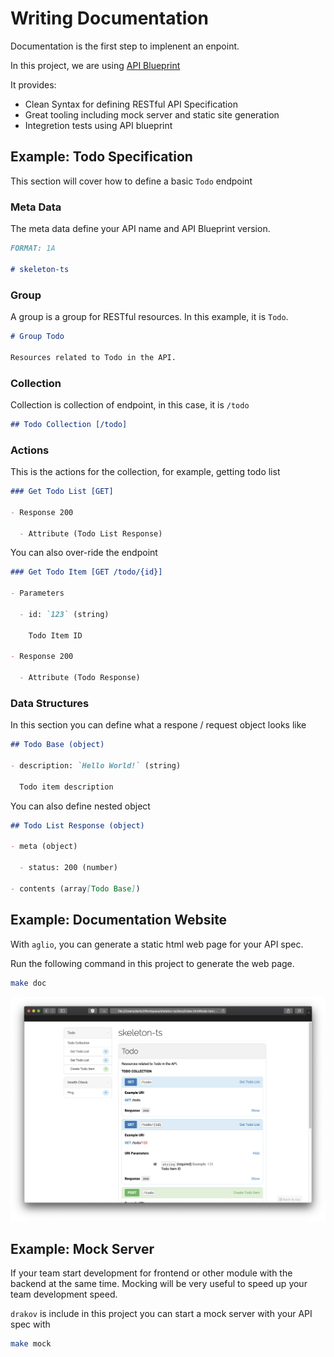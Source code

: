 # Writing Documentation

Documentation is the first step to implenent an enpoint.

In this project, we are using [API Blueprint](https://apiblueprint.org)

It provides:

- Clean Syntax for defining RESTful API Specification
- Great tooling including mock server and static site generation
- Integretion tests using API blueprint

## Example: Todo Specification

This section will cover how to define a basic `Todo` endpoint

### Meta Data

The meta data define your API name and API Blueprint version.

```md
FORMAT: 1A

# skeleton-ts
```

### Group

A group is a group for RESTful resources. In this example, it is `Todo`.

```md
# Group Todo

Resources related to Todo in the API.
```

### Collection

Collection is collection of endpoint, in this case, it is `/todo`

```md
## Todo Collection [/todo]
```

### Actions

This is the actions for the collection, for example, getting todo list

```md
### Get Todo List [GET]

- Response 200

  - Attribute (Todo List Response)
```

You can also over-ride the endpoint

```md
### Get Todo Item [GET /todo/{id}]

- Parameters

  - id: `123` (string)

    Todo Item ID

- Response 200

  - Attribute (Todo Response)
```

### Data Structures

In this section you can define what a respone / request object looks like

```md
## Todo Base (object)

- description: `Hello World!` (string)

  Todo item description
```

You can also define nested object

```md
## Todo List Response (object)

- meta (object)

  - status: 200 (number)

- contents (array[Todo Base])
```

## Example: Documentation Website

With `aglio`, you can generate a static html web page for your API spec.

Run the following command in this project to generate the web page.

```sh
make doc
```

![preview](./assets/aglio-page.png)

## Example: Mock Server

If your team start development for frontend or other module with the backend at the same time. Mocking will be very useful to speed up your team development speed.

`drakov` is include in this project you can start a mock server with your API spec with

```sh
make mock
```
